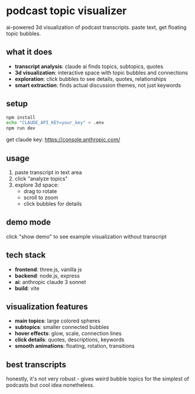 # podcast topic visualizer

ai-powered 3d visualization of podcast transcripts. paste text, get floating topic bubbles.

## what it does

- **transcript analysis**: claude ai finds topics, subtopics, quotes
- **3d visualization**: interactive space with topic bubbles and connections  
- **exploration**: click bubbles to see details, quotes, relationships
- **smart extraction**: finds actual discussion themes, not just keywords

## setup

```bash
npm install
echo "CLAUDE_API_KEY=your_key" > .env
npm run dev
```

get claude key: https://console.anthropic.com/

## usage

1. paste transcript in text area
2. click "analyze topics" 
3. explore 3d space:
   - drag to rotate
   - scroll to zoom
   - click bubbles for details

## demo mode

click "show demo" to see example visualization without transcript

## tech stack

- **frontend**: three.js, vanilla js
- **backend**: node.js, express
- **ai**: anthropic claude 3 sonnet
- **build**: vite

## visualization features

- **main topics**: large colored spheres
- **subtopics**: smaller connected bubbles  
- **hover effects**: glow, scale, connection lines
- **click details**: quotes, descriptions, keywords
- **smooth animations**: floating, rotation, transitions

## best transcripts

honestly, it's not very robust - gives weird bubble topics for the simplest of podcasts but cool idea nonetheless.